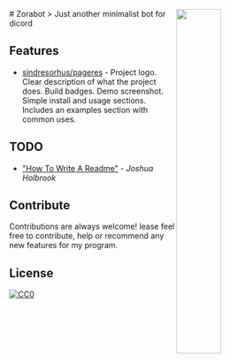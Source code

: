 <img src="https://blog.discordapp.com/content/images/2016/01/masbot.png" align="right" width="40%" />
# Zorabot
> Just another minimalist bot for dicord


## Features
- [sindresorhus/pageres](https://github.com/sindresorhus/pageres) - Project logo. Clear description of what the project does. Build badges. Demo screenshot. Simple install and usage sections. Includes an examples section with common uses.

## TODO
- ["How To Write A Readme"](http://jfhbrook.github.io/2011/11/09/readmes.html) - *Joshua Holbrook*


## Contribute

Contributions are always welcome!
lease feel free to contribute, help or recommend any new features for my program.


## License

[![CC0](https://www.gnu.org/graphics/gplv3-127x51.png)](https://www.gnu.org/licenses/quick-guide-gplv3.html)
